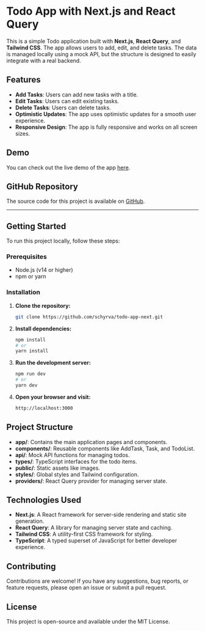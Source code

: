 # Todo App with Next.js and React Query

This is a simple Todo application built with **Next.js**, **React Query**, and **Tailwind CSS**. The app allows users to add, edit, and delete tasks. The data is managed locally using a mock API, but the structure is designed to easily integrate with a real backend.

## Features

- **Add Tasks**: Users can add new tasks with a title.
- **Edit Tasks**: Users can edit existing tasks.
- **Delete Tasks**: Users can delete tasks.
- **Optimistic Updates**: The app uses optimistic updates for a smooth user experience.
- **Responsive Design**: The app is fully responsive and works on all screen sizes.

## Demo

You can check out the live demo of the app [here](https://todo-app-next-two-omega.vercel.app/).

## GitHub Repository

The source code for this project is available on [GitHub](https://github.com/schyrva/todo-app-next).

---

## Getting Started

To run this project locally, follow these steps:

### Prerequisites

- Node.js (v14 or higher)
- npm or yarn

### Installation

1. **Clone the repository:**

   ```bash
   git clone https://github.com/schyrva/todo-app-next.git
   ```

2. **Install dependencies:**

   ```bash
   npm install
   # or
   yarn install
   ```

3. **Run the development server:**

   ```bash
   npm run dev
   # or
   yarn dev
   ```

4. **Open your browser and visit:**

   ```bash
   http://localhost:3000
   ```

## Project Structure

- **app/**: Contains the main application pages and components.
- **components/**: Reusable components like AddTask, Task, and TodoList.
- **api/**: Mock API functions for managing todos.
- **types/**: TypeScript interfaces for the todo items.
- **public/**: Static assets like images.
- **styles/**: Global styles and Tailwind configuration.
- **providers/**: React Query provider for managing server state.

## Technologies Used

- **Next.js**: A React framework for server-side rendering and static site generation.
- **React Query**: A library for managing server state and caching.
- **Tailwind CSS**: A utility-first CSS framework for styling.
- **TypeScript**: A typed superset of JavaScript for better developer experience.

## Contributing

Contributions are welcome! If you have any suggestions, bug reports, or feature requests, please open an issue or submit a pull request.

## License

This project is open-source and available under the MIT License.